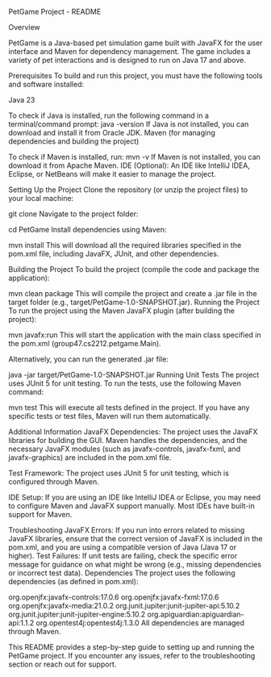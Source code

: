 PetGame Project - README

Overview

PetGame is a Java-based pet simulation game built with JavaFX for the user interface and Maven for dependency management. The game includes a variety of pet interactions and is designed to run on Java 17 and above.

Prerequisites
To build and run this project, you must have the following tools and software installed:

Java 23

To check if Java is installed, run the following command in a terminal/command prompt:
java -version
If Java is not installed, you can download and install it from Oracle JDK.
Maven (for managing dependencies and building the project)

To check if Maven is installed, run:
mvn -v
If Maven is not installed, you can download it from Apache Maven.
IDE (Optional): An IDE like IntelliJ IDEA, Eclipse, or NetBeans will make it easier to manage the project.

Setting Up the Project
Clone the repository (or unzip the project files) to your local machine:

git clone <repository-url>
Navigate to the project folder:

cd PetGame
Install dependencies using Maven:

mvn install
This will download all the required libraries specified in the pom.xml file, including JavaFX, JUnit, and other dependencies.

Building the Project
To build the project (compile the code and package the application):

mvn clean package
This will compile the project and create a .jar file in the target folder (e.g., target/PetGame-1.0-SNAPSHOT.jar).
Running the Project
To run the project using the Maven JavaFX plugin (after building the project):

mvn javafx:run
This will start the application with the main class specified in the pom.xml (group47.cs2212.petgame.Main).

Alternatively, you can run the generated .jar file:

java -jar target/PetGame-1.0-SNAPSHOT.jar
Running Unit Tests
The project uses JUnit 5 for unit testing. To run the tests, use the following Maven command:

mvn test
This will execute all tests defined in the project. If you have any specific tests or test files, Maven will run them automatically.

Additional Information
JavaFX Dependencies: The project uses the JavaFX libraries for building the GUI. Maven handles the dependencies, and the necessary JavaFX modules (such as javafx-controls, javafx-fxml, and javafx-graphics) are included in the pom.xml file.

Test Framework: The project uses JUnit 5 for unit testing, which is configured through Maven.

IDE Setup: If you are using an IDE like IntelliJ IDEA or Eclipse, you may need to configure Maven and JavaFX support manually. Most IDEs have built-in support for Maven.

Troubleshooting
JavaFX Errors: If you run into errors related to missing JavaFX libraries, ensure that the correct version of JavaFX is included in the pom.xml, and you are using a compatible version of Java (Java 17 or higher).
Test Failures: If unit tests are failing, check the specific error message for guidance on what might be wrong (e.g., missing dependencies or incorrect test data).
Dependencies
The project uses the following dependencies (as defined in pom.xml):

org.openjfx:javafx-controls:17.0.6
org.openjfx:javafx-fxml:17.0.6
org.openjfx:javafx-media:21.0.2
org.junit.jupiter:junit-jupiter-api:5.10.2
org.junit.jupiter:junit-jupiter-engine:5.10.2
org.apiguardian:apiguardian-api:1.1.2
org.opentest4j:opentest4j:1.3.0
All dependencies are managed through Maven.

This README provides a step-by-step guide to setting up and running the PetGame project. If you encounter any issues, refer to the troubleshooting section or reach out for support.